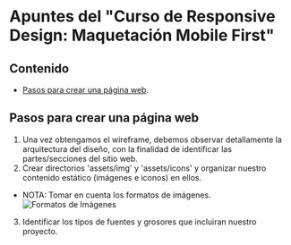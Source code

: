 # Apuntes del "Curso de Responsive Design: Maquetación Mobile First"

## Contenido
- [Pasos para crear una página web](#pasos-para-crear-una-pagina-web).

## Pasos para crear una página web

1. Una vez obtengamos el wireframe, debemos observar detallamente la arquitectura del diseño, con la finalidad de identificar las partes/secciones del sitio web.
2. Crear directorios 'assets/img' y 'assets/icons' y organizar nuestro contenido estático (imágenes e iconos) en ellos.
  - NOTA: Tomar en cuenta los formatos de imágenes.
  ![Formatos de Imágenes](https://static.platzi.com/media/user_upload/tabla-73965bc6-f22a-4ddb-9413-236043b9ef7a.jpg)
3. Identificar los tipos de fuentes y grosores que incluiran nuestro proyecto.